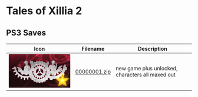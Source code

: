 # Tales of Xillia 2

## PS3 Saves

| Icon | Filename | Description |
|------|----------|-------------|
| ![Tales of Xillia 2](ICON0.PNG) | [00000001.zip](00000001.zip) | new game plus unlocked, characters all maxed out |
